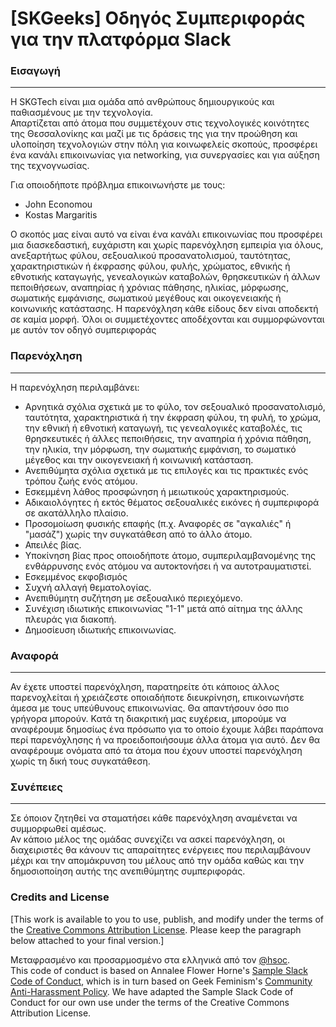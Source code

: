 #   [SKGeeks] Οδηγός Συμπεριφοράς για την πλατφόρμα Slack
### Εισαγωγή
------
Η SKGTech είναι μια ομάδα από ανθρώπους δημιουργικούς και παθιασμένους με την τεχνολογία.  
Απαρτίζεται από άτομα που συμμετέχουν στις τεχνολογικές κοινότητες της Θεσσαλονίκης και μαζί με τις δράσεις της για την προώθηση και υλοποίηση τεχνολογιών στην πόλη για κοινωφελείς σκοπούς, προσφέρει ένα κανάλι επικοινωνίας για networking, για συνεργασίες και για αύξηση της τεχνογνωσίας.

Για οποιοδήποτε πρόβλημα επικοινωνήστε με τους:
* John Economou
* Kostas Margaritis

Ο σκοπός μας είναι αυτό να είναι ένα κανάλι επικοινωνίας που προσφέρει μια διασκεδαστική, ευχάριστη και χωρίς παρενόχληση εμπειρία για όλους, ανεξαρτήτως φύλου, σεξουαλικού προσανατολισμού, ταυτότητας, χαρακτηριστικών ή έκφρασης φύλου, φυλής, χρώματος, εθνικής ή εθνοτικής καταγωγής, γενεαλογικών καταβολών, θρησκευτικών ή άλλων πεποιθήσεων, αναπηρίας ή χρόνιας πάθησης, ηλικίας, μόρφωσης, σωματικής εμφάνισης, σωματικού μεγέθους και οικογενειακής ή κοινωνικής κατάστασης. Η παρενόχληση κάθε είδους δεν είναι αποδεκτή σε καμία μορφή. Όλοι οι συμμετέχοντες αποδέχονται και συμμορφώνονται με αυτόν τον οδηγό συμπεριφοράς 
### Παρενόχληση
------
Η παρενόχληση περιλαμβάνει:
* Αρνητικά σχόλια σχετικά με το φύλο, τον σεξουαλικό προσανατολισμό, ταυτότητα, χαρακτηριστικά ή την έκφραση φύλου, τη φυλή, το χρώμα, την εθνική ή εθνοτική καταγωγή, τις γενεαλογικές καταβολές, τις θρησκευτικές ή άλλες πεποιθήσεις, την αναπηρία ή χρόνια πάθηση, την ηλικία, την μόρφωση, την σωματικής εμφάνιση, το σωματικό μέγεθος και την οικογενειακή ή κοινωνική κατάσταση.
* Ανεπιθύμητα σχόλια σχετικά με τις επιλογές και τις πρακτικές ενός τρόπου ζωής ενός ατόμου.
* Εσκεμμένη λάθος προσφώνηση ή μειωτικούς χαρακτηρισμούς.
* Αδικαιολόγητες ή εκτός θέματος σεξουαλικές εικόνες ή συμπεριφορά σε ακατάλληλο πλαίσιο.
* Προσομοίωση φυσικής επαφής (π.χ. Αναφορές σε "αγκαλιές" ή "μασάζ") χωρίς την συγκατάθεση από το άλλο άτομο.
* Απειλές βίας.
* Υποκίνηση βίας προς οποιοδήποτε άτομο, συμπεριλαμβανομένης της ενθάρρυνσης ενός ατόμου να αυτοκτονήσει ή να αυτοτραυματιστεί.
* Εσκεμμένος εκφοβισμός
* Συχνή αλλαγή θεματολογίας.
* Ανεπιθύμητη συζήτηση με σεξουαλικό περιεχόμενο.
* Συνέχιση ιδιωτικής επικοινωνίας "1-1" μετά από αίτημα της άλλης πλευράς για διακοπή.
* Δημοσίευση ιδιωτικής επικοινωνίας.
### Αναφορά
------
Αν έχετε υποστεί παρενόχληση, παρατηρείτε ότι κάποιος άλλος παρενοχλείται ή χρειάζεστε οποιαδήποτε διευκρίνηση, επικοινωνήστε άμεσα με τους υπεύθυνους επικοινωνίας. Θα απαντήσουν όσο πιο γρήγορα μπορούν. 
Κατά τη διακριτική μας ευχέρεια, μπορούμε να αναφέρουμε δημοσίως ένα πρόσωπο για το οποίο έχουμε λάβει παράπονα περί παρενόχλησης ή να προειδοποιήσουμε άλλα άτομα για αυτό. Δεν θα αναφέρουμε ονόματα από τα άτομα που έχουν υποστεί παρενόχληση χωρίς τη δική τους συγκατάθεση.
### Συνέπειες
------
Σε όποιον ζητηθεί να σταματήσει κάθε παρενόχληση αναμένεται να συμμορφωθεί αμέσως.  
Αν κάποιο μέλος της ομάδας συνεχίζει να ασκεί παρενόχληση, οι διαχειριστές θα κάνουν τις απαραίτητες ενέργειες που περιλαμβάνουν μέχρι και την απομάκρυνση του μέλους από την ομάδα καθώς και την δημοσιοποίηση αυτής της ανεπιθύμητης συμπεριφοράς.
### Credits and License
[This work is available to you to use, publish, and modify under the terms of the [Creative Commons Attribution License](https://creativecommons.org/licenses/by/4.0/). Please keep the paragraph below attached to your final version.]

Μεταφρασμένο και προσαρμοσμένο στα ελληνικά από τον [@hsoc](https://github.com/hsoc).  
This code of conduct is based on Annalee Flower Horne's [Sample Slack Code of Conduct](https://gist.github.com/annalee/2cddeff11357c3a8a613583ebca4dc17), which is in turn based on Geek Feminism's [Community Anti-Harassment Policy](http://geekfeminism.wikia.com/wiki/Community_anti-harassment/Policy). We have adapted the Sample Slack Code of Conduct for our own use under the terms of the Creative Commons Attribution License.
